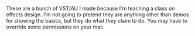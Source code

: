 These are a bunch of VST/AU I made because I'm teaching a class on effects design. I'm not going to pretend they are anything other than demos for showing the basics, but they do what they claim to do. You may have to override some permissions on your mac.
